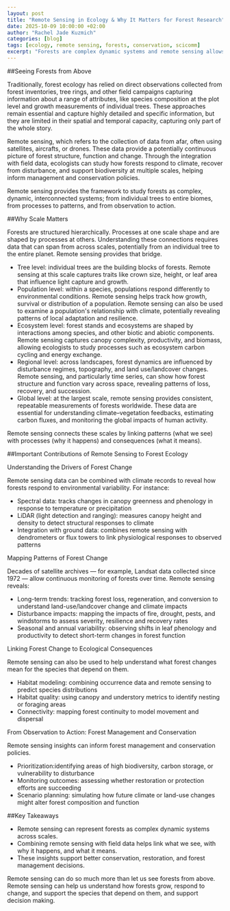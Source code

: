 ```yaml
---
layout: post
title: "Remote Sensing in Ecology & Why It Matters for Forest Research"
date: 2025-10-09 10:00:00 +02:00
author: "Rachel Jade Kuzmich"
categories: [blog]
tags: [ecology, remote sensing, forests, conservation, scicomm]
excerpt: "Forests are complex dynamic systems and remote sensing allows us to observe and understand forests and change across scales simultaneously — from tree-level to global changes."
---
```


##Seeing Forests from Above

Traditionally, forest ecology has relied on direct observations collected from forest inventories, tree rings, and other field campaigns capturing information about a range of attributes, like species composition at the plot level and growth measurements of individual trees. These approaches remain essential and capture highly detailed and specific information, but they are limited in their spatial and temporal capacity, capturing only part of the whole story.  

Remote sensing, which refers to the collection of data from afar, often using satellites, aircrafts, or drones. These data provide a potentially continuous picture of forest structure, function and change. Through the integration with field data, ecologists can study how forests respond to climate, recover from disturbance, and support biodiversity at multiple scales, helping inform management and conservation policies.

Remote sensing provides the framework to study forests as complex, dynamic, interconnected systems; from individual trees to entire biomes, from processes to patterns, and from observation to action.


##Why Scale Matters

Forests are structured hierarchically. Processes at one scale shape and are shaped by processes at others. Understanding these connections requires data that can span from across scales, potentially from an individual tree to the entire planet. Remote sensing provides that bridge.

- Tree level: individual trees are the building blocks of forests. Remote sensing at this scale captures traits like crown size, height, or leaf area that influence light capture and growth.
- Population level: within a species, populations respond differently to environmental conditions. Remote sensing helps track how growth, survival or distribution of a population. Remote sensing can also be used to examine a population's relationship with climate, potentially revealing patterns of local adaptation and resilience.
- Ecosystem level: forest stands and ecosystems are shaped by interactions among species, and other biotic and abiotic components. Remote sensing captures canopy complexity, productivity, and biomass, allowing ecologists to study processes such as ecosystem carbon cycling and energy exchange.
- Regional level: across landscapes, forest dynamics are influenced by disturbance regimes, topography, and land use/landcover changes. Remote sensing, and particularly time series, can show how forest structure and function vary across space, revealing patterns of loss, recovery, and succession.
- Global level: at the largest scale, remote sensing provides consistent, repeatable measurements of forests worldwide. These data are essential for understanding climate–vegetation feedbacks, estimating carbon fluxes, and monitoring the global impacts of human activity.

Remote sensing connects these scales by linking patterns (what we see) with processes (why it happens) and consequences (what it means). 


##Important Contributions of Remote Sensing to Forest Ecology

Understanding the Drivers of Forest Change

Remote sensing data can be combined with climate records to reveal how forests respond to environmental variability. For instance:

- Spectral data: tracks changes in canopy greenness and phenology in response to temperature or precipitation
- LiDAR (light detection and ranging): measures canopy height and density to detect structural responses to climate
- Integration with ground data: combines remote sensing with dendrometers or flux towers to link physiological responses to observed patterns


Mapping Patterns of Forest Change

Decades of satellite archives — for example, Landsat data collected since 1972 — allow continuous monitoring of forests over time. Remote sensing reveals:

- Long-term trends: tracking forest loss, regeneration, and conversion to understand land-use/landcover change and climate impacts
- Disturbance impacts: mapping the impacts of fire, drought, pests, and windstorms to assess severity, resilience and recovery rates
- Seasonal and annual variability: observing shifts in leaf phenology and productivity to detect short-term changes in forest function


Linking Forest Change to Ecological Consequences

Remote sensing can also be used to help understand what forest changes mean for the species that depend on them.  

- Habitat modeling: combining occurrence data and remote sensing to predict species distributions
- Habitat quality: using canopy and understory metrics to identify nesting or foraging areas
- Connectivity: mapping forest continuity to model movement and dispersal


From Observation to Action: Forest Management and Conservation

Remote sensing insights can inform forest management and conservation policies.

- Prioritization:identifying areas of high biodiversity, carbon storage, or vulnerability to disturbance 
- Monitoring outcomes: assessing whether restoration or protection efforts are succeeding
- Scenario planning: simulating how future climate or land-use changes might alter forest composition and function


##Key Takeaways

- Remote sensing can represent forests as complex dynamic systems across scales.  
- Combining remote sensing with field data helps link what we see, with why it happens, and what it means.  
- These insights support better conservation, restoration, and forest management decisions.  

Remote sensing can do so much more than let us see forests from above. Remote sensing can help us understand how forests grow, respond to change, and support the species that depend on them, and support decision making.
